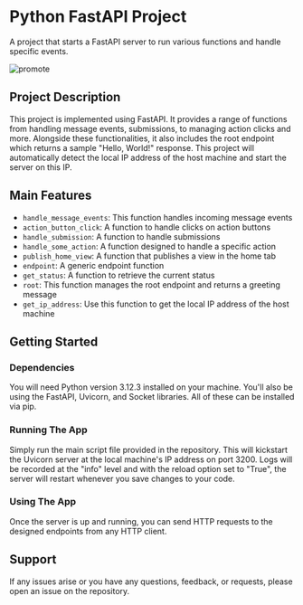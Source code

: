 
# Python FastAPI Project

A project that starts a FastAPI server to run various functions and handle specific events.

![promote](https://github.com/user-attachments/assets/84f21cab-4cd0-4597-94fa-7e8fca8f4696)



## Project Description

This project is implemented using FastAPI. It provides a range of functions from handling message events, submissions, to managing action clicks and more. Alongside these functionalities, it also includes the root endpoint which returns a sample "Hello, World!" response. This project will automatically detect the local IP address of the host machine and start the server on this IP.

## Main Features

- `handle_message_events`: This function handles incoming message events
- `action_button_click`: A function to handle clicks on action buttons
- `handle_submission`: A function to handle submissions
- `handle_some_action`: A function designed to handle a specific action
- `publish_home_view`: A function that publishes a view in the home tab
- `endpoint`: A generic endpoint function
- `get_status`: A function to retrieve the current status 
- `root`: This function manages the root endpoint and returns a greeting message
- `get_ip_address`: Use this function to get the local IP address of the host machine

## Getting Started

### Dependencies

You will need Python version 3.12.3 installed on your machine. You'll also be using the FastAPI, Uvicorn, and Socket libraries. All of these can be installed via pip.

### Running The App

Simply run the main script file provided in the repository. This will kickstart the Uvicorn server at the local machine's IP address on port 3200. Logs will be recorded at the "info" level and with the reload option set to "True", the server will restart whenever you save changes to your code.

### Using The App

Once the server is up and running, you can send HTTP requests to the designed endpoints from any HTTP client.

## Support

If any issues arise or you have any questions, feedback, or requests, please open an issue on the repository.
